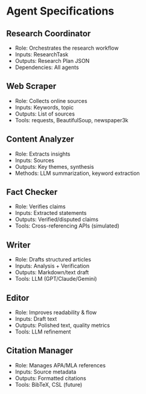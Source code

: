 # Agent Specifications

## Research Coordinator
- Role: Orchestrates the research workflow
- Inputs: ResearchTask
- Outputs: Research Plan JSON
- Dependencies: All agents

## Web Scraper
- Role: Collects online sources
- Inputs: Keywords, topic
- Outputs: List of sources
- Tools: requests, BeautifulSoup, newspaper3k

## Content Analyzer
- Role: Extracts insights
- Inputs: Sources
- Outputs: Key themes, synthesis
- Methods: LLM summarization, keyword extraction

## Fact Checker
- Role: Verifies claims
- Inputs: Extracted statements
- Outputs: Verified/disputed claims
- Tools: Cross-referencing APIs (simulated)

## Writer
- Role: Drafts structured articles
- Inputs: Analysis + Verification
- Outputs: Markdown/text draft
- Tools: LLM (GPT/Claude/Gemini)

## Editor
- Role: Improves readability & flow
- Inputs: Draft text
- Outputs: Polished text, quality metrics
- Tools: LLM refinement

## Citation Manager
- Role: Manages APA/MLA references
- Inputs: Source metadata
- Outputs: Formatted citations
- Tools: BibTeX, CSL (future)
